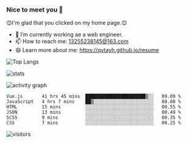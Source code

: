 ### Nice to meet you 👋

😊I'm glad that you clicked on my home page.😊

- 🔭 I’m currently working ae a web engineer.
- 📫 How to reach me: 13255238145@163.com
- 😄 Learn more about me: https://qytayh.github.io/resume

![Top Langs](https://github-readme-stats.vercel.app/api/top-langs?username=qytayh) 

![stats](https://github-readme-stats.vercel.app/api?username=qytayh&show_icons=true&theme=radical&layout=compact)
	
![activity graph](https://activity-graph.herokuapp.com/graph?username=qytayh&theme=dracula)

<!--START_SECTION:waka-->

```text
Vue.js       41 hrs 45 mins  ██████████████████████▒░░   89.09 %
JavaScript   4 hrs 7 mins    ██▒░░░░░░░░░░░░░░░░░░░░░░   08.80 %
HTML         15 mins         ░░░░░░░░░░░░░░░░░░░░░░░░░   00.55 %
JSON         13 mins         ░░░░░░░░░░░░░░░░░░░░░░░░░   00.49 %
SCSS         9 mins          ░░░░░░░░░░░░░░░░░░░░░░░░░   00.35 %
CSS          7 mins          ░░░░░░░░░░░░░░░░░░░░░░░░░   00.25 %
```

<!--END_SECTION:waka-->

![visitors](https://visitor-badge.glitch.me/badge?page_id=qytayh)


<!--
**qytayh/qytayh** is a ✨ _special_ ✨ repository because its `README.md` (this file) appears on your GitHub profile.

Here are some ideas to get you started:

- 🔭 I’m currently working on ...
- 🌱 I’m currently learning ...
- 👯 I’m looking to collaborate on ...
- 🤔 I’m looking for help with ...
- 💬 Ask me about ...
- 📫 How to reach me: ...
- 😄 Pronouns: ...
- ⚡ Fun fact: ...
-->
